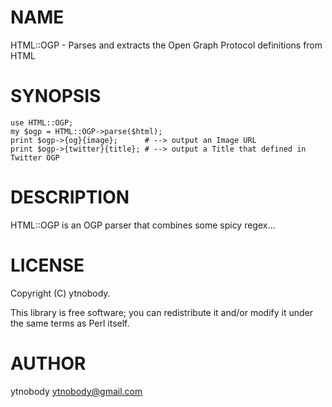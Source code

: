 # NAME

HTML::OGP - Parses and extracts the Open Graph Protocol definitions from HTML

# SYNOPSIS

    use HTML::OGP;
    my $ogp = HTML::OGP->parse($html);
    print $ogp->{og}{image};      # --> output an Image URL
    print $ogp->{twitter}{title}; # --> output a Title that defined in Twitter OGP

# DESCRIPTION

HTML::OGP is an OGP parser that combines some spicy regex...

# LICENSE

Copyright (C) ytnobody.

This library is free software; you can redistribute it and/or modify
it under the same terms as Perl itself.

# AUTHOR

ytnobody <ytnobody@gmail.com>
